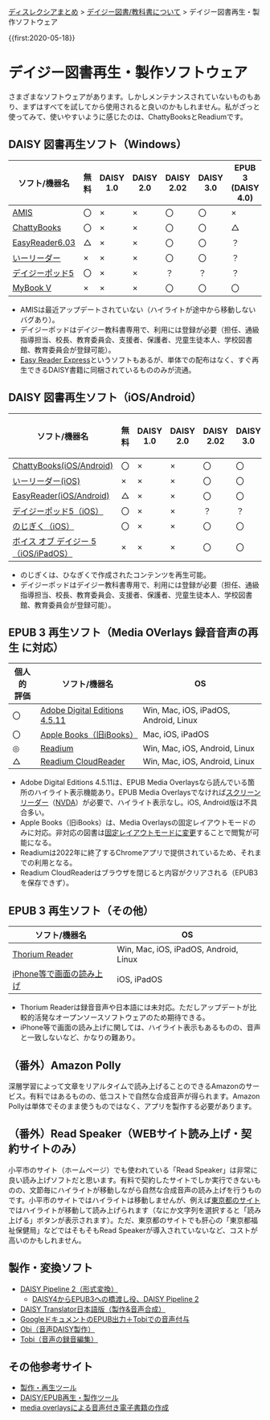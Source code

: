 <p class="breadcrumbs"><a href="../index.md">ディスレクシアまとめ</a> > <a href="index.md">デイジー図書/教科書について</a> > デイジー図書再生・製作ソフトウェア

{{first:2020-05-18}}

# デイジー図書再生・製作ソフトウェア

さまざまなソフトウェアがあります。しかしメンテナンスされていないものもあり、まずはすべてを試してから使用されると良いのかもしれません。私がざっと使ってみて、使いやすいように感じたのは、ChattyBooksとReadiumです。

## DAISY 図書再生ソフト（Windows）

| ソフト/機器名 | 無料 | DAISY 1.0 | DAISY 2.0 | DAISY 2.02 | DAISY 3.0 | EPUB 3 (DAISY 4.0) |
| ---- | ---- | ---- | ---- | ---- | ---- | ---- |
| [AMIS](https://www.dinf.ne.jp/doc/daisy/software/amis3_1_4_install.html) | 〇 | × | × | 〇 | 〇 | × |
| [ChattyBooks](https://www.sciaccess.net/jp/ChattyBooks/) | 〇 | × | × | 〇 | 〇 | △ |
| [EasyReader6.03](https://blog.normanet.ne.jp/atdo/?q=node/105) | △ | × | × | 〇 | 〇 | ？ |
| [いーリーダー](http://www.plextalk.com/jp/education/products/e-reader/) | × | × | × | 〇 | 〇 | ？ |
| [デイジーポッド5](https://www.dinf.ne.jp/doc/daisy/book/daisytext_pod.html) | 〇 | × | × | ？ | ？ | ？ |
| [MyBook V](http://www.aok-net.com/products/mybook.html) | × | × | × | 〇 | 〇 | 〇 |

* AMISは最近アップデートされていない（ハイライトが途中から移動しないバグあり）。
* デイジーポッドはデイジー教科書専用で、利用には登録が必要（担任、通級指導担当、校長、教育委員会、支援者、保護者、児童生徒本人、学校図書館、教育委員会が登録可能）。
* [Easy Reader Express](https://blog.normanet.ne.jp/atdo/?q=node/113)というソフトもあるが、単体での配布はなく、すぐ再生できるDAISY書籍に同梱されているもののみが流通。

## DAISY 図書再生ソフト（iOS/Android）

| ソフト/機器名 | 無料 | DAISY 1.0 | DAISY 2.0 | DAISY 2.02 | DAISY 3.0 | EPUB 3 (DAISY 4.0) |
| ---- | ---- | ---- | ---- | ---- | ---- | ---- |
| [ChattyBooks(iOS/Android)](https://chattybooks.sciaccess.net/) | 〇 | × | × | 〇 | 〇 | △ |
| [いーリーダー(iOS)](https://apps.apple.com/jp/app/%E3%81%84%E3%83%BC%E3%83%AA%E3%83%BC%E3%83%80%E3%83%BC/id1023283265?mt=8&ign-mpt=uo%3D4) | × | × | × | 〇 | 〇 | ？ |
| [EasyReader(iOS/Android)](https://yourdolphin.com/en-gb/products/individuals/easyreader-app) | △ | × | × | 〇 | 〇 | 〇 |
| [デイジーポッド5（iOS）](https://apps.apple.com/jp/app/%E3%83%87%E3%82%A4%E3%82%B8%E3%83%BC%E3%83%9D%E3%83%83%E3%83%89/id1109664926) | 〇 | × | × | ？ | ？ | ？ |
| [のじぎく（iOS）](https://apps.apple.com/jp/app/nojigiku-shinpuru-deijipureiya/id1159185461) | 〇 | × | × | 〇 | 〇 | ？ |
| [ボイス オブ デイジー 5（iOS/iPadOS）](http://www.cypac.co.jp/ja/products/vodi5/) | × | × | × | 〇 | 〇 | 〇 |

* のじぎくは、ひなぎくで作成されたコンテンツを再生可能。
* デイジーポッドはデイジー教科書専用で、利用には登録が必要（担任、通級指導担当、校長、教育委員会、支援者、保護者、児童生徒本人、学校図書館、教育委員会が登録可能）。

## EPUB 3 再生ソフト（Media OVerlays 録音音声の再生 に対応）

| 個人的<br>評価 | ソフト/機器名 | OS |
| ---- | ---- | ---- | 
| 〇 | [Adobe Digital Editions 4.5.11 ](https://www.dinf.ne.jp/doc/daisy/software/amis3_1_4_install.html) | Win, Mac, iOS, iPadOS, Android, Linux |
| 〇 | [Apple Books（旧iBooks）](https://apps.apple.com/jp/app/apple-books/id364709193) | Mac, iOS, iPadOS|
| ◎ | [Readium](https://chrome.google.com/webstore/detail/readium/fepbnnnkkadjhjahcafoaglimekefifl?hl=ja) | Win, Mac, iOS, Android, Linux |
| △ | [Readium CloudReader](http://readium.github.io/readium-js-viewer/?) | Win, Mac, iOS, Android, Linux |

* Adobe Digital Editions 4.5.11は、EPUB Media Overlaysなら読んでいる箇所のハイライト表示機能あり。EPUB Media Overlaysでなければ[スクリーンリーダー](https://parashuto.com/rriver/others/screen-reader-market-share)（[NVDA](https://www.nvaccess.org/)）が必要で、ハイライト表示なし。iOS, Android版は不具合多い。
* Apple Books（旧iBooks）は、Media Overlaysの固定レイアウトモードのみに対応。非対応の図書は[固定レイアウトモードに変更](https://www.slideshare.net/youjisakai/media-overlays-30fxl-epubepub-34)することで閲覧が可能になる。
* Readiumは2022年に終了するChromeアプリで提供されているため、それまでの利用となる。
* Readium CloudReaderはブラウザを閉じると内容がクリアされる（EPUB3を保存できず）。

## EPUB 3 再生ソフト（その他）

| ソフト/機器名 | OS |
| ---- | ---- | 
| [Thorium Reader](https://github.com/readium/readium-desktop) | Win, Mac, iOS, iPadOS, Android, Linux |
| [iPhone等で画面の読み上げ](https://support.apple.com/ja-jp/HT202362) | iOS, iPadOS |

* Thorium Readerは録音音声や日本語には未対応。ただしアップデートが比較的活発なオープンソースソフトウェアのため期待できる。
* iPhone等で画面の読み上げに関しては、ハイライト表示もあるものの、音声と一致しないなど、かなりの難あり。

## （番外）Amazon Polly

深層学習によって文章をリアルタイムで読み上げることのできるAmazonのサービス。有料ではあるものの、低コストで自然な合成音声が得られます。Amazon Pollyは単体でそのまま使うものではなく、アプリを製作する必要があります。

## （番外）Read Speaker（WEBサイト読み上げ・契約サイトのみ）

小平市のサイト（ホームページ）でも使われている「Read Speaker」は非常に良い読み上げソフトだと思います。有料で契約したサイトでしか実行できないものの、文節毎にハイライトが移動しながら自然な合成音声の読み上げを行うものです。小平市のサイトではハイライトは移動しませんが、例えば[東京都のサイト](https://www.metro.tokyo.lg.jp/)ではハイライトが移動して読み上げられます（なにか文字列を選択すると「読み上げる」ボタンが表示されます）。ただ、東京都のサイトでも肝心の「東京都福祉保健局」などではそもそもRead Speakerが導入されていないなど、コストが高いのかもしれません。



## 製作・変換ソフト

- [DAISY Pipeline 2（形式変換）](http://daisy.github.io/pipeline/)
    - [DAISY4からEPUB3への橋渡し役、DAISY Pipeline 2](https://code.kzakza.com/2012/08/daisy-pipeline-2/)
- [DAISY Translator日本語版（製作&音声合成）](https://www.dinf.ne.jp/doc/daisy/software/save_as_daisy.html)
- [GoogleドキュメントのEPUB出力＋Tobiでの音声付与](https://blog.normanet.ne.jp/atdo/?q=node/420)
- [Obi（音声DAISY製作）](https://daisy.org/activities/software/obi/)
- [Tobi（音声の録音編集）](https://daisy.org/info-help/guidance-training/tags/tobi/)

## その他参考サイト

- [製作・再生ツール](https://atdo.website/tools/)
- [DAISY/EPUB再生・製作ツール](https://www.normanet.ne.jp/~atdo/tool.html#tobi)
- [media overlaysによる音声付き電子書籍の作成](https://t2aki.doncha.net/?id=1424168919)